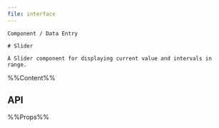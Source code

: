 ```yaml
---
file: interface
---
```


`````
Component / Data Entry

# Slider

A Slider component for displaying current value and intervals in range.
`````

%%Content%%

## API

%%Props%%
